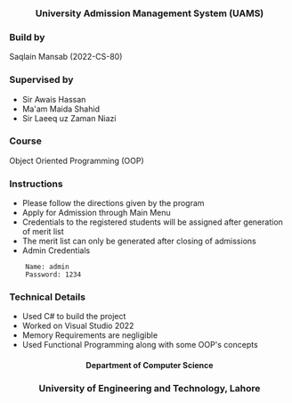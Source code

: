 <h3 align="center"> University Admission Management System (UAMS) </h3>

### Build by
Saqlain Mansab (2022-CS-80)

### Supervised by
- Sir Awais Hassan
- Ma'am Maida Shahid
- Sir Laeeq uz Zaman Niazi

### Course
Object Oriented Programming (OOP)

### Instructions
- Please follow the directions given by the program
- Apply for Admission through Main Menu
- Credentials to the registered students will be assigned after generation of merit list
- The merit list can only be generated after closing of admissions
- Admin Credentials
```
    Name: admin
    Password: 1234
```

### Technical Details
- Used C# to build the project
- Worked on Visual Studio 2022
- Memory Requirements are negligible
- Used Functional Programming along with some OOP's concepts

<div align="center">
<h4> Department of Computer Science </h4>
<h3> University of Engineering and Technology, Lahore </h3>
</div>